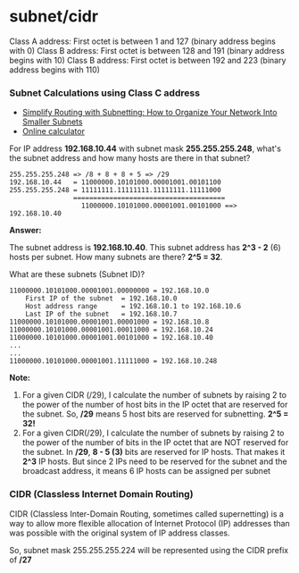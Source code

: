 # subnet/cidr 

Class A address: First octet is between 1 and 127 (binary address begins with 0)
Class B address: First octet is between 128 and 191 (binary address begins with 10)
Class B address: First octet is between 192 and 223 (binary address begins with 110)

### Subnet Calculations using Class C address

* [Simplify Routing with Subnetting: How to Organize Your Network Into Smaller Subnets](https://www.pluralsight.com/blog/it-ops/simplify-routing-how-to-organize-your-network-into-smaller-subnets)
* [Online calculator](http://www.subnet-calculator.com/)

For IP address **192.168.10.44** with subnet mask **255.255.255.248**, what's the subnet address and how many hosts are there in that subnet?

```
255.255.255.248 => /8 + 8 + 8 + 5 => /29
192.168.10.44   = 11000000.10101000.00001001.00101100
255.255.255.248 = 11111111.11111111.11111111.11111000
                ======================================
                  11000000.10101000.00001001.00101000 ==> 192.168.10.40
```

**Answer:**

The subnet address is **192.168.10.40**. This subnet address has **2^3 - 2** (6) hosts per subnet. How many subnets are there? **2^5 = 32**. 

What are these subnets (Subnet ID)?

```
11000000.10101000.00001001.00000000 = 192.168.10.0
    First IP of the subnet  = 192.168.10.0
    Host address range      = 192.168.10.1 to 192.168.10.6
    Last IP of the subnet   = 192.168.10.7
11000000.10101000.00001001.00001000 = 192.168.10.8
11000000.10101000.00001001.00011000 = 192.168.10.24
11000000.10101000.00001001.00101000 = 192.168.10.40
...
...
11000000.10101000.00001001.11111000 = 192.168.10.248
```

**Note:**
1. For a given CIDR (/29), I calculate the number of subnets by raising 2 to the power of the number of host bits in the IP octet that are reserved for the subnet. So, **/29** means 5 host bits are reserved for subnetting. **2^5 = 32!**
2. For a given CIDR(/29), I calculate the number of subnets by raising 2 to the power of the number of bits in the IP octet that are NOT reserved for the subnet. In **/29**, **8 - 5 (3)** bits are reserved for IP hosts. That makes it **2^3** IP hosts. But since 2 IPs need to be reserved for the subnet and the broadcast address, it means 6 IP hosts can be assigned per subnet

### CIDR (Classless Internet Domain Routing)

CIDR (Classless Inter-Domain Routing, sometimes called supernetting) is a way to allow more flexible allocation of Internet Protocol (IP) addresses than was possible with the original system of IP address classes.

So, subnet mask 255.255.255.224 will be represented using the CIDR prefix of **/27**

